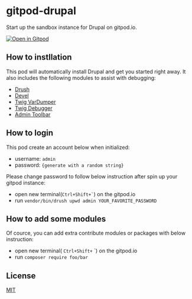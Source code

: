 # gitpod-drupal
Start up the sandbox instance for Drupal on gitpod.io.

[![Open in Gitpod](https://gitpod.io/button/open-in-gitpod.svg)](https://gitpod.io/#https://github.com/blauerberg/gitpod-drupal)

## How to instllation

This pod will automatically install Drupal and get you started right away.
It also includes the following modules to assist with debugging:
- [Drush](https://www.drupal.org/project/drush)
- [Devel](https://www.drupal.org/project/devel)
- [Twig VarDumper](https://www.drupal.org/project/twig_vardumper)
- [Twig Debugger](https://www.drupal.org/project/twig_debugger)
- [Admin Toolbar](https://www.drupal.org/project/admin_toolbar)

## How to login

This pod create an account below when initialized:
- username: `admin`
- password: `{generate with a random string}`

Please change password to follow below instruction after spin up your gitpod instance:
- open new terminal(`` Ctrl+Shift+` ``) on the gitpod.io
- run `vendor/bin/drush upwd admin YOUR_FAVORITE_PASSWORD`

## How to add some modules
Of cource, you can add extra contribute modules or packages with below instruction:
- open new terminal( `Ctrl+Shift+` `) on the gitpod.io
- run `composer require foo/bar`

## License

[MIT](LICENSE)
